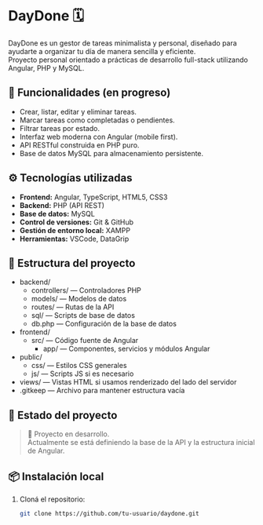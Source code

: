 # DayDone 🗓️

DayDone es un gestor de tareas minimalista y personal, diseñado para ayudarte a organizar tu día de manera sencilla y eficiente.  
Proyecto personal orientado a prácticas de desarrollo full-stack utilizando Angular, PHP y MySQL.

## 🚀 Funcionalidades (en progreso)

- Crear, listar, editar y eliminar tareas.
- Marcar tareas como completadas o pendientes.
- Filtrar tareas por estado.
- Interfaz web moderna con Angular (mobile first).
- API RESTful construida en PHP puro.
- Base de datos MySQL para almacenamiento persistente.

## ⚙️ Tecnologías utilizadas

- **Frontend:** Angular, TypeScript, HTML5, CSS3
- **Backend:** PHP (API REST)
- **Base de datos:** MySQL
- **Control de versiones:** Git & GitHub
- **Gestión de entorno local:** XAMPP
- **Herramientas:** VSCode, DataGrip

## 📂 Estructura del proyecto

- backend/
  - controllers/ — Controladores PHP
  - models/ — Modelos de datos
  - routes/ — Rutas de la API
  - sql/ — Scripts de base de datos
  - db.php — Configuración de la base de datos
- frontend/
  - src/ — Código fuente de Angular
    - app/ — Componentes, servicios y módulos Angular
- public/
  - css/ — Estilos CSS generales
  - js/ — Scripts JS si es necesario
- views/ — Vistas HTML si usamos renderizado del lado del servidor
- .gitkeep — Archivo para mantener estructura vacía


## 🚧 Estado del proyecto

> 🚀 Proyecto en desarrollo.  
> Actualmente se está definiendo la base de la API y la estructura inicial de Angular.

## 📦 Instalación local

1. Cloná el repositorio:
   ```bash
   git clone https://github.com/tu-usuario/daydone.git

